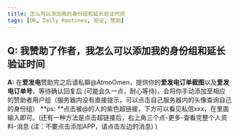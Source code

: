 ```yaml
---
title: 怎么可以添加我的身份组和延长验证时间
tags: [DR, Daily Routines, 验证, 赞助]
---
```


## Q: 我赞助了作者，我怎么可以添加我的身份组和延长验证时间
**A:** 在**爱发电**赞助完之后请私聊@AtmoOmen，提供你的**爱发电订单截图**以及**爱发电订单号**，等待确认回复后 (可能会久一点，耐心等待)，会将你手动添加至相应的赞助者用户组（服务器内没有直接提示，可以点击自己服务器内的头像查询自己的身份组）
**ps: **点击被@的人的紫色超链接，下方可以看见私信xxx，在里面输入即可。(还有一种方法是点击超链接后，右上角三个点-更多-查看完整个人资料-消息 (注：不要点击添加APP，请点击左边的消息) )

